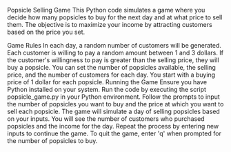 Popsicle Selling Game
This Python code simulates a game where you decide how many popsicles to buy for the next day and at what price to sell them. The objective is to maximize your income by attracting customers based on the price you set.

Game Rules
In each day, a random number of customers will be generated.
Each customer is willing to pay a random amount between 1 and 3 dollars.
If the customer's willingness to pay is greater than the selling price, they will buy a popsicle.
You can set the number of popsicles available, the selling price, and the number of customers for each day.
You start with a buying price of 1 dollar for each popsicle.
Running the Game
Ensure you have Python installed on your system.
Run the code by executing the script popsicle_game.py in your Python environment.
Follow the prompts to input the number of popsicles you want to buy and the price at which you want to sell each popsicle.
The game will simulate a day of selling popsicles based on your inputs.
You will see the number of customers who purchased popsicles and the income for the day.
Repeat the process by entering new inputs to continue the game.
To quit the game, enter 'q' when prompted for the number of popsicles to buy.
